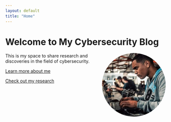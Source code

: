 ```yaml
---
layout: default
title: "Home"
---
```


# Welcome to My Cybersecurity Blog

<img src="/assets/images/profile.jpeg" alt="Profile Picture" style="float: right; border-radius: 50%; width: 200px; height: 200px; margin-left: 20px;">

This is my space to share research and discoveries in the field of cybersecurity.

[Learn more about me](about/)

[Check out my research](research/)